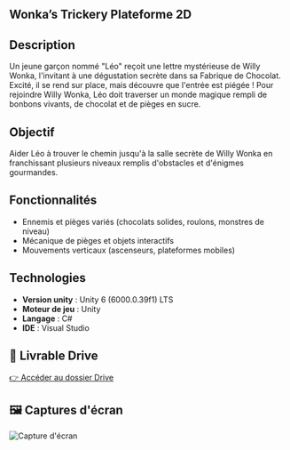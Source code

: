 ## Wonka’s Trickery Plateforme 2D

## Description
Un jeune garçon nommé "Léo" reçoit une lettre mystérieuse de Willy Wonka, l'invitant à une dégustation secrète dans sa Fabrique de Chocolat. Excité, il se rend sur place, mais découvre que l'entrée est piégée ! Pour rejoindre Willy Wonka, Léo doit traverser un monde magique rempli de bonbons vivants, de chocolat et de pièges en sucre.

## Objectif
Aider Léo à trouver le chemin jusqu'à la salle secrète de Willy Wonka en franchissant plusieurs niveaux remplis d'obstacles et d'énigmes gourmandes.

## Fonctionnalités
- Ennemis et pièges variés (chocolats solides, roulons, monstres de niveau)
- Mécanique de pièges et objets interactifs
- Mouvements verticaux (ascenseurs, plateformes mobiles)

## Technologies
- **Version unity** : Unity 6 (6000.0.39f1) LTS
- **Moteur de jeu** : Unity
- **Langage** : C#
- **IDE** : Visual Studio

## 📁 Livrable Drive
[👉 Accéder au dossier Drive](https://drive.google.com/drive/folders/1FBLCnspH10AqzEURY8xAY6hkgbhVqHDa?usp=drive_link)

## 🖼️ Captures d'écran
![Capture d'écran](https://imgur.com/gWKfwof.png)
